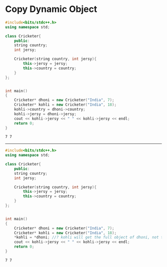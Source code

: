 # Copy Dynamic Object

```c++
#include<bits/stdc++.h>
using namespace std;

class Cricketer{
    public:
    string country;
    int jersy;

    Cricketer(string country, int jersy){
        this->jersy = jersy;
        this->country = country;
    }
};


int main()
{
    Cricketer* dhoni = new Cricketer("India", 7);
    Cricketer* kohli = new Cricketer("India", 18);
    kohli->country = dhoni->country;
    kohli->jersy = dhoni->jersy;
    cout << kohli->jersy << " " << kohli->jersy << endl;
    return 0;
}
```
```bash
7 7
```

---------------------------------------------------------------------------------------------------------------------------

```c++
#include<bits/stdc++.h>
using namespace std;

class Cricketer{
    public:
    string country;
    int jersy;

    Cricketer(string country, int jersy){
        this->jersy = jersy;
        this->country = country;
    }
};


int main()
{
    Cricketer* dhoni = new Cricketer("India", 7);
    Cricketer* kohli = new Cricketer("India", 18);
    *kohli = *dhoni; //? kohli will get the full object of dhoni, not the address of dhoni 
    cout << kohli->jersy << " " << kohli->jersy << endl;
    return 0;
}
```
```bash
7 7
```